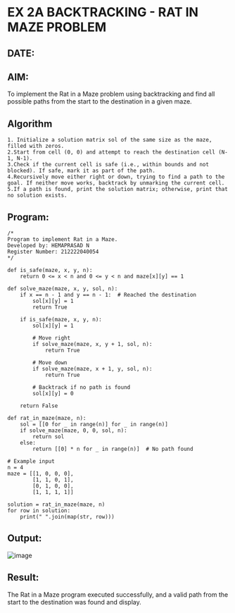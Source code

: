 # EX 2A BACKTRACKING - RAT IN MAZE PROBLEM
## DATE:
## AIM:
To implement the Rat in a Maze problem using backtracking and find all possible paths from the start to the destination in a given maze.


## Algorithm
```
1. Initialize a solution matrix sol of the same size as the maze, filled with zeros.
2.Start from cell (0, 0) and attempt to reach the destination cell (N-1, N-1).
3.Check if the current cell is safe (i.e., within bounds and not blocked). If safe, mark it as part of the path.
4.Recursively move either right or down, trying to find a path to the goal. If neither move works, backtrack by unmarking the current cell.
5.If a path is found, print the solution matrix; otherwise, print that no solution exists.
```

## Program:
```
/*
Program to implement Rat in a Maze.
Developed by: HEMAPRASAD N
Register Number: 212222040054
*/
```
```
def is_safe(maze, x, y, n):
    return 0 <= x < n and 0 <= y < n and maze[x][y] == 1

def solve_maze(maze, x, y, sol, n):
    if x == n - 1 and y == n - 1:  # Reached the destination
        sol[x][y] = 1
        return True
    
    if is_safe(maze, x, y, n):
        sol[x][y] = 1
        
        # Move right
        if solve_maze(maze, x, y + 1, sol, n):
            return True
        
        # Move down
        if solve_maze(maze, x + 1, y, sol, n):
            return True
        
        # Backtrack if no path is found
        sol[x][y] = 0
    
    return False

def rat_in_maze(maze, n):
    sol = [[0 for _ in range(n)] for _ in range(n)]
    if solve_maze(maze, 0, 0, sol, n):
        return sol
    else:
        return [[0] * n for _ in range(n)]  # No path found

# Example input
n = 4
maze = [[1, 0, 0, 0],
        [1, 1, 0, 1],
        [0, 1, 0, 0],
        [1, 1, 1, 1]]

solution = rat_in_maze(maze, n)
for row in solution:
    print(" ".join(map(str, row)))
```

## Output:
![image](https://github.com/user-attachments/assets/f2a6a8c9-1ca0-4587-81b1-bc5ffb244244)



## Result:
The Rat in a Maze program executed successfully, and a valid path from the start to the destination was found and display.
